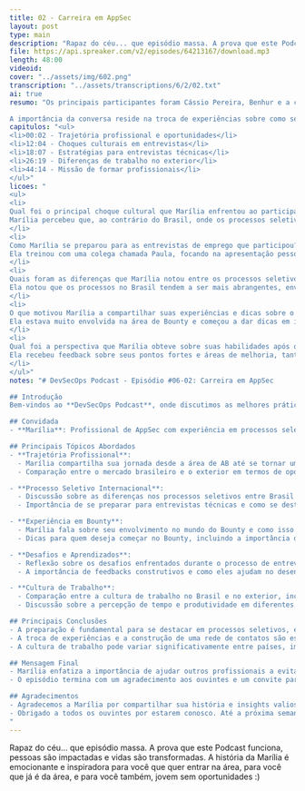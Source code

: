 ```yaml
---
title: 02 - Carreira em AppSec
layout: post
type: main
description: "Rapaz do céu... que episódio massa. A prova que este Podcast funciona, pessoas são impactadas e vidas são transformadas. A história da Marília é emocionante e inspiradora para você que quer entrar na área, para você que já é da área, e para você também, jovem sem oportunidades :)"
file: https://api.spreaker.com/v2/episodes/64213167/download.mp3
length: 48:00
videoid: 
cover: "../assets/img/602.png"
transcription: "../assets/transcriptions/6/2/02.txt"
ai: true
resumo: "Os principais participantes foram Cássio Pereira, Benhur e a convidada Marília. A discussão girou em torno da trajetória profissional de Marília, que fez a transição de uma carreira em segurança da informação para oportunidades no exterior, destacando as diferenças nos processos seletivos entre o Brasil e o exterior. O episódio ocorreu em outubro de 2023, com lançamentos nos dias 23 e 29. 

A importância da conversa reside na troca de experiências sobre como se preparar para entrevistas internacionais, as expectativas em relação à cultura de trabalho fora do Brasil e a necessidade de habilidades técnicas específicas. Marília compartilhou suas vivências, incluindo desafios enfrentados e estratégias que a ajudaram a se destacar em processos seletivos. O episódio também enfatiza a escassez de profissionais qualificados na área de segurança da informação, ressaltando a missão de formar novos talentos. A troca de conhecimentos e dicas práticas visa ajudar ouvintes a evitar erros comuns e a se preparar melhor para o mercado global."
capitulos: "<ul>
<li>00:02 - Trajetória profissional e oportunidades</li>
<li>12:04 - Choques culturais em entrevistas</li>
<li>18:07 - Estratégias para entrevistas técnicas</li>
<li>26:19 - Diferenças de trabalho no exterior</li>
<li>44:14 - Missão de formar profissionais</li>
</ul>"
licoes: "
<ul>
<li>
Qual foi o principal choque cultural que Marília enfrentou ao participar de processos seletivos fora do Brasil?
Marília percebeu que, ao contrário do Brasil, onde os processos seletivos costumam avaliar a cultura e a personalidade do candidato, no exterior o foco estava mais nas habilidades técnicas, o que foi um grande choque para ela.
</li>
<li>
Como Marília se preparou para as entrevistas de emprego que participou?
Ela treinou com uma colega chamada Paula, focando na apresentação pessoal e nas perguntas básicas, além de se preparar para apresentar seus projetos de forma técnica, o que a ajudou a avançar nas etapas do processo seletivo.
</li>
<li>
Quais foram as diferenças que Marília notou entre os processos seletivos no Brasil e no exterior?
Ela notou que os processos no Brasil tendem a ser mais abrangentes, envolvendo uma avaliação mais profunda das habilidades interpessoais e culturais, enquanto no exterior o foco era mais técnico e direto.
</li>
<li>
O que motivou Marília a compartilhar suas experiências e dicas sobre o mundo do Bounty?
Ela estava muito envolvida na área de Bounty e começou a dar dicas em inglês no LinkedIn, o que gerou interesse e resultou em uma oportunidade de emprego após um post viralizar.
</li>
<li>
Qual foi a perspectiva que Marília obteve sobre suas habilidades após o processo seletivo?
Ela recebeu feedback sobre seus pontos fortes e áreas de melhoria, tanto quando foi aprovada quanto quando foi reprovada, o que lhe proporcionou uma visão clara do que as empresas esperam de profissionais na área de segurança.
</li>
</ul>"
notes: "# DevSecOps Podcast - Episódio #06-02: Carreira em AppSec

## Introdução
Bem-vindos ao **DevSecOps Podcast**, onde discutimos as melhores práticas e tendências em segurança de aplicações e tecnologia. Neste episódio, nossos hosts Cássio Pereira, Benhur e Marcos Santos recebem a convidada Marília, que compartilha sua trajetória profissional e experiências no campo de Application Security (AppSec).

## Convidada
- **Marília**: Profissional de AppSec com experiência em processos seletivos internacionais e envolvimento na comunidade de segurança.

## Principais Tópicos Abordados
- **Trajetória Profissional**:
  - Marília compartilha sua jornada desde a área de AB até se tornar uma profissional reconhecida em TI.
  - Comparação entre o mercado brasileiro e o exterior em termos de oportunidades e processos seletivos.

- **Processo Seletivo Internacional**:
  - Discussão sobre as diferenças nos processos seletivos entre Brasil e outros países.
  - Importância de se preparar para entrevistas técnicas e como se destacar.

- **Experiência em Bounty**:
  - Marília fala sobre seu envolvimento no mundo do Bounty e como isso a ajudou a se conectar com outros profissionais.
  - Dicas para quem deseja começar no Bounty, incluindo a importância de compartilhar conhecimento.

- **Desafios e Aprendizados**:
  - Reflexão sobre os desafios enfrentados durante o processo de entrevistas e como superá-los.
  - A importância de feedbacks construtivos e como eles ajudam no desenvolvimento profissional.

- **Cultura de Trabalho**:
  - Comparação entre a cultura de trabalho no Brasil e no exterior, incluindo a flexibilidade e a autonomia no trabalho.
  - Discussão sobre a percepção de tempo e produtividade em diferentes ambientes de trabalho.

## Principais Conclusões
- A preparação é fundamental para se destacar em processos seletivos, especialmente em ambientes internacionais.
- A troca de experiências e a construção de uma rede de contatos são essenciais para o crescimento na área de segurança.
- A cultura de trabalho pode variar significativamente entre países, impactando a forma como os profissionais se relacionam e trabalham.

## Mensagem Final
- Marília enfatiza a importância de ajudar outros profissionais a evitar os desafios que enfrentou, compartilhando dicas e experiências.
- O episódio termina com um agradecimento aos ouvintes e um convite para que continuem acompanhando o **DevSecOps Podcast**.

## Agradecimentos
- Agradecemos a Marília por compartilhar sua história e insights valiosos.
- Obrigado a todos os ouvintes por estarem conosco. Até a próxima semana!
"
---
```


Rapaz do céu... que episódio massa. A prova que este Podcast funciona, pessoas são impactadas e vidas são transformadas. A história da Marília é emocionante e inspiradora para você que quer entrar na área, para você que já é da área, e para você também, jovem sem oportunidades :)